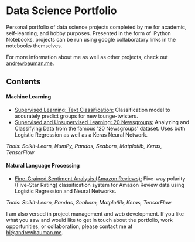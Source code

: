 # Data Science Portfolio
Personal portfolio of data science projects completed by me for academic, self-learning, and hobby purposes.
Presented in the form of iPython Notebooks, projects can be run using google collaboratory links in the notebooks themselves.

For more information about me as well as other projects, check out [andrewbauman.me](andrewbauman.me "My Personal Website").

## Contents

#### Machine Learning
  * [Supervised Learning: Text Classification:](https://github.com/andrewbauman1/data-science-portfolio/blob/master/Tounge%20Twisters%20-%20Text%20Classification%20and%20Naive%20Bayes/Group6-NLP-04-Assignment.ipynb "Supervised Learning: Text Classification") Classification model to accurately predict groups for new tounge-twisters.
  * [Supervised and Unsupervised Learning: 20 Newsgroups:](https://github.com/andrewbauman1/data-science-portfolio/blob/master/20%20Newsgroups%20-%20Logistic%20Regression%20and%20Neural%20Network%20Text%20Classification/SessionEight.ipynb "Supervised and Unsupervised Learning: 20 Newsgroups") Analyzing and Classifying Data from the famous '20 Newsgroups' dataset. Uses both Logistic Regression as well as a Keras Neural Network.
  
  _Tools: Scikit-Learn, NumPy, Pandas, Seaborn, Matplotlib, Keras, TensorFlow_
  
#### Natural Language Processing
  * [Fine-Grained Sentiment Analysis (Amazon Reviews):](https://github.com/andrewbauman1/data-science-portfolio/blob/master/Amazon%20Reviews%20-%20Sentiment%20Analysis/Final_Project_Amazon_Reviews.ipynb "Fine-Grained Sentiment Analysis (Amazon Reviews)") Five-way polarity (Five-Star Rating) classification system for Amazon Review data using Logistic Regression and Neural Networks.
  
  _Tools: Scikit-Learn, Pandas, Seaborn, Matplotlib, Keras, TensorFlow_


I am also versed in project management and web development.
If you like what you saw and would like to get in touch about the portfolio, work opportunities, or collaboration, please contact me at hi@andrewbauman.me. 
